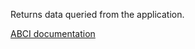 Returns data queried from the application.

[ABCI documentation](https://docs.cometbft.com/master/spec/abci/abci.html#query)
